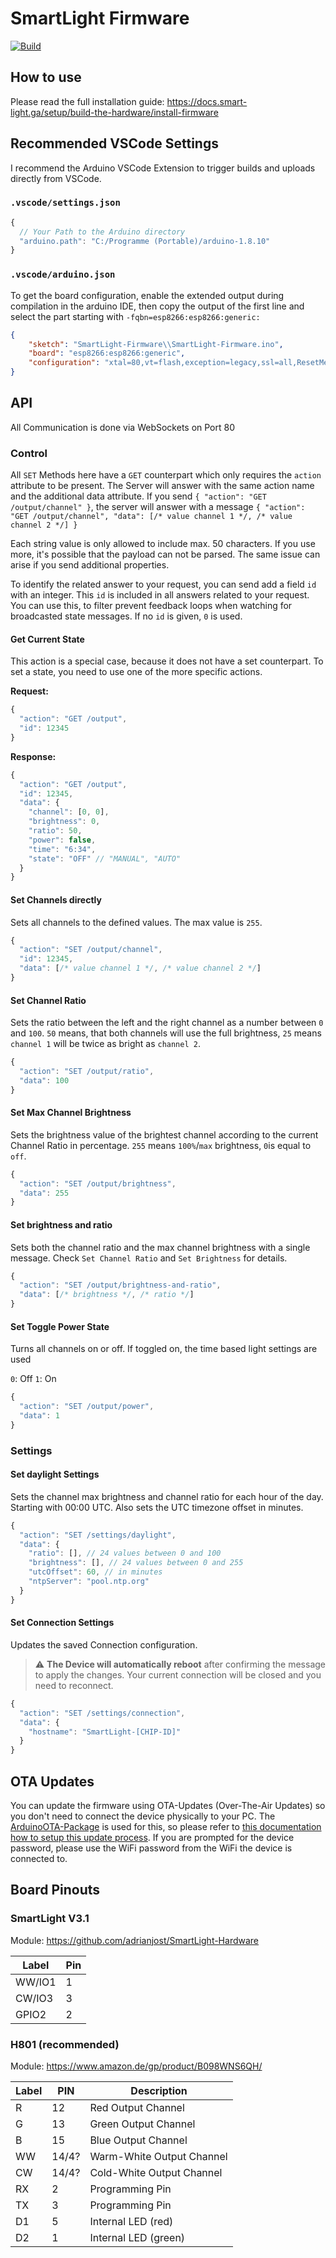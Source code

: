 # SmartLight Firmware

[![Build](https://github.com/adrianjost/SmartLight-Firmware/actions/workflows/build.yml/badge.svg?branch=main)](https://github.com/adrianjost/SmartLight-Firmware/actions/workflows/build.yml)

## How to use

Please read the full installation guide:
https://docs.smart-light.ga/setup/build-the-hardware/install-firmware

## Recommended VSCode Settings

I recommend the Arduino VSCode Extension to trigger builds and uploads directly from VSCode.

### `.vscode/settings.json`

```js
{
  // Your Path to the Arduino directory
  "arduino.path": "C:/Programme (Portable)/arduino-1.8.10"
}
```

### `.vscode/arduino.json`

To get the board configuration, enable the extended output during compilation in the arduino IDE, then copy the output of the first line and select the part starting with `-fqbn=esp8266:esp8266:generic:`

```json
{
    "sketch": "SmartLight-Firmware\\SmartLight-Firmware.ino",
    "board": "esp8266:esp8266:generic",
    "configuration": "xtal=80,vt=flash,exception=legacy,ssl=all,ResetMethod=nodemcu,CrystalFreq=26,FlashFreq=40,FlashMode=dout,eesz=1M128,led=1,sdk=nonosdk_191024,ip=lm2f,dbg=Disabled,lvl=None____,wipe=none,baud=115200"
}
```

## API

All Communication is done via WebSockets on Port 80

### Control

All `SET` Methods here have a `GET` counterpart which only requires the `action` attribute to be present. The Server will answer with the same action name and the additional data attribute.
If you send `{ "action": "GET /output/channel" }`, the server will answer with a message `{ "action": "GET /output/channel", "data": [/* value channel 1 */, /* value channel 2 */] }`

Each string value is only allowed to include max. 50 characters. If you use more, it's possible that the payload can not be parsed. The same issue can arise if you send additional properties.

To identify the related answer to your request, you can send add a field `id` with an integer. This `id` is included in all answers related to your request. You can use this, to filter prevent feedback loops when watching for broadcasted state messages. If no `id` is given, `0` is used.

#### Get Current State

This action is a special case, because it does not have a set counterpart. To set a state, you need to use one of the more specific actions.

**Request:**
```js
{
  "action": "GET /output",
  "id": 12345
}
```
**Response:**
```js
{
  "action": "GET /output",
  "id": 12345,
  "data": {
    "channel": [0, 0],
    "brightness": 0,
    "ratio": 50,
    "power": false,
    "time": "6:34",
    "state": "OFF" // "MANUAL", "AUTO"
  }
}
```

#### Set Channels directly

Sets all channels to the defined values. The max value is `255`.

```js
{
  "action": "SET /output/channel",
  "id": 12345,
  "data": [/* value channel 1 */, /* value channel 2 */]
}
```

#### Set Channel Ratio

Sets the ratio between the left and the right channel as a number between `0` and `100`. `50` means, that both channels will use the full brightness, `25` means `channel 1` will be twice as bright as `channel 2`.

```js
{
  "action": "SET /output/ratio",
  "data": 100
}
```

#### Set Max Channel Brightness

Sets the brightness value of the brightest channel according to the current Channel Ratio in percentage. `255` means `100%`/`max` brightness, `0`is equal to `off`.

```js
{
  "action": "SET /output/brightness",
  "data": 255
}
```

#### Set brightness and ratio

Sets both the channel ratio and the max channel brightness with a single message.
Check `Set Channel Ratio` and `Set Brightness` for details.

```js
{
  "action": "SET /output/brightness-and-ratio",
  "data": [/* brightness */, /* ratio */]
}
```

#### Set Toggle Power State

Turns all channels on or off. If toggled on, the time based light settings are used

`0`: Off
`1`: On

```js
{
  "action": "SET /output/power",
  "data": 1
}
```

### Settings

#### Set daylight Settings

Sets the channel max brightness and channel ratio for each hour of the day. Starting with 00:00 UTC.
Also sets the UTC timezone offset in minutes.

```js
{
  "action": "SET /settings/daylight",
  "data": {
    "ratio": [], // 24 values between 0 and 100
    "brightness": [], // 24 values between 0 and 255
    "utcOffset": 60, // in minutes
    "ntpServer": "pool.ntp.org"
  }
}
```

#### Set Connection Settings

Updates the saved Connection configuration.

> ⚠️ **The Device will automatically reboot** after confirming the message to apply the changes. Your current connection will be closed and you need to reconnect.

```js
{
  "action": "SET /settings/connection",
  "data": {
    "hostname": "SmartLight-[CHIP-ID]"
  }
}
```

## OTA Updates

You can update the firmware using OTA-Updates (Over-The-Air Updates) so you don't need to connect the device physically to your PC. The [ArduinoOTA-Package](https://github.com/jandrassy/ArduinoOTA) is used for this, so please refer to [this documentation how to setup this update process](https://arduino-esp8266.readthedocs.io/en/latest/ota_updates/readme.html#arduino-ide). If you are prompted for the device password, please use the WiFi password from the WiFi the device is connected to.

## Board Pinouts

### SmartLight V3.1

Module: https://github.com/adrianjost/SmartLight-Hardware

Label | Pin
--- | ---
WW/IO1 | 1
CW/IO3 | 3
GPIO2 | 2

### H801 (recommended)

Module: https://www.amazon.de/gp/product/B098WNS6QH/

Label | PIN | Description
--- | --- | ---
R | 12 | Red Output Channel
G | 13 | Green Output Channel
B | 15 | Blue Output Channel
WW | 14/4? | Warm-White Output Channel
CW | 14/4? | Cold-White Output Channel
RX | 2 | Programming Pin
TX | 3 | Programming Pin
D1 | 5 | Internal LED (red)
D2 | 1 | Internal LED (green)
